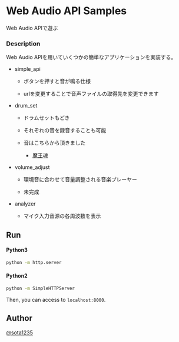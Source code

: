 Web Audio API Samples
====

Web Audio APIで遊ぶ

### Description

Web Audio APIを用いていくつかの簡単なアプリケーションを実装する。

  * simple_api

    - ボタンを押すと音が鳴る仕様

    - urlを変更することで音声ファイルの取得先を変更できます

  * drum_set

    - ドラムセットもどき

    - それぞれの音を録音することも可能

    - 音はこちらから頂きました

      + [魔王魂](http://maoudamashii.jokersounds.com/)

  * volume_adjust

    - 環境音に合わせて音量調整される音楽プレーヤー

    - 未完成

  * analyzer

    - マイク入力音源の各周波数を表示

## Run

#### Python3

```sh
python -m http.server
```

#### Python2

```sh
python -m SimpleHTTPServer
```

Then, you can access to ```localhost:8000```.

## Author

[@sota1235](https://github.com/sota1235)
